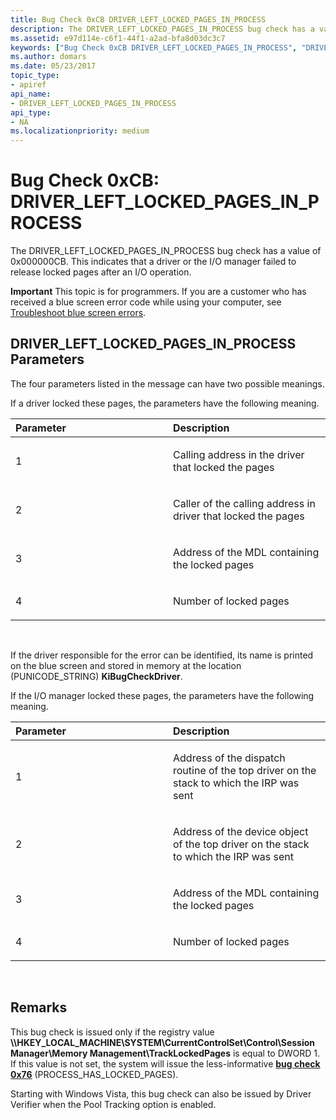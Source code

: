 ```yaml
---
title: Bug Check 0xCB DRIVER_LEFT_LOCKED_PAGES_IN_PROCESS
description: The DRIVER_LEFT_LOCKED_PAGES_IN_PROCESS bug check has a value of 0x000000CB. This indicates that a driver or the I/O manager failed to release locked pages after an I/O operation.
ms.assetid: e97d114e-c6f1-44f1-a2ad-bfa8d03dc3c7
keywords: ["Bug Check 0xCB DRIVER_LEFT_LOCKED_PAGES_IN_PROCESS", "DRIVER_LEFT_LOCKED_PAGES_IN_PROCESS"]
ms.author: domars
ms.date: 05/23/2017
topic_type:
- apiref
api_name:
- DRIVER_LEFT_LOCKED_PAGES_IN_PROCESS
api_type:
- NA
ms.localizationpriority: medium
---
```


# Bug Check 0xCB: DRIVER\_LEFT\_LOCKED\_PAGES\_IN\_PROCESS


The DRIVER\_LEFT\_LOCKED\_PAGES\_IN\_PROCESS bug check has a value of 0x000000CB. This indicates that a driver or the I/O manager failed to release locked pages after an I/O operation.

**Important** This topic is for programmers. If you are a customer who has received a blue screen error code while using your computer, see [Troubleshoot blue screen errors](https://windows.microsoft.com/windows-10/troubleshoot-blue-screen-errors).

## DRIVER\_LEFT\_LOCKED\_PAGES\_IN\_PROCESS Parameters


The four parameters listed in the message can have two possible meanings.

If a driver locked these pages, the parameters have the following meaning.

<table>
<colgroup>
<col width="50%" />
<col width="50%" />
</colgroup>
<thead>
<tr class="header">
<th align="left">Parameter</th>
<th align="left">Description</th>
</tr>
</thead>
<tbody>
<tr class="odd">
<td align="left"><p>1</p></td>
<td align="left"><p>Calling address in the driver that locked the pages</p></td>
</tr>
<tr class="even">
<td align="left"><p>2</p></td>
<td align="left"><p>Caller of the calling address in driver that locked the pages</p></td>
</tr>
<tr class="odd">
<td align="left"><p>3</p></td>
<td align="left"><p>Address of the MDL containing the locked pages</p></td>
</tr>
<tr class="even">
<td align="left"><p>4</p></td>
<td align="left"><p>Number of locked pages</p></td>
</tr>
</tbody>
</table>

 

If the driver responsible for the error can be identified, its name is printed on the blue screen and stored in memory at the location (PUNICODE\_STRING) **KiBugCheckDriver**.

If the I/O manager locked these pages, the parameters have the following meaning.

<table>
<colgroup>
<col width="50%" />
<col width="50%" />
</colgroup>
<thead>
<tr class="header">
<th align="left">Parameter</th>
<th align="left">Description</th>
</tr>
</thead>
<tbody>
<tr class="odd">
<td align="left"><p>1</p></td>
<td align="left"><p>Address of the dispatch routine of the top driver on the stack to which the IRP was sent</p></td>
</tr>
<tr class="even">
<td align="left"><p>2</p></td>
<td align="left"><p>Address of the device object of the top driver on the stack to which the IRP was sent</p></td>
</tr>
<tr class="odd">
<td align="left"><p>3</p></td>
<td align="left"><p>Address of the MDL containing the locked pages</p></td>
</tr>
<tr class="even">
<td align="left"><p>4</p></td>
<td align="left"><p>Number of locked pages</p></td>
</tr>
</tbody>
</table>

 

Remarks
-------

This bug check is issued only if the registry value **\\\\HKEY\_LOCAL\_MACHINE\\SYSTEM\\CurrentControlSet\\Control\\Session Manager\\Memory Management\\TrackLockedPages** is equal to DWORD 1. If this value is not set, the system will issue the less-informative [**bug check 0x76**](bug-check-0x76--process-has-locked-pages.md) (PROCESS\_HAS\_LOCKED\_PAGES).

Starting with Windows Vista, this bug check can also be issued by Driver Verifier when the Pool Tracking option is enabled.

 

 




